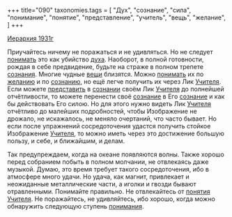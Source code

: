 +++
title="090"
taxonomies.tags = [
 "Дух",
 "сознание",
 "сила",
 "понимание",
 "понятие",
 "представление",
 "учитель",
 "вещь",
 "желание",
]
+++

[Иерархия 1931г](/agni/1931)

Приучайтесь ничему не поражаться и не удивляться. Но не следует [понимать](/tags/понимание) это как убийство [духа](/tags/Дух). Наоборот, в полной готовности, рождая в себе предвидение, будьте на страже в полном трепете [сознания](/tags/[сознание](/tags/сознание)). Многие чудные [вещи](/tags/вещь) близятся. Можно [понимать](/tags/понимание) их по [желанию](/tags/желание) и по [сознанию](/tags/[сознание](/tags/сознание)), но ещё легче получить их через Лик [Учителя](/tags/учитель). Если можете [представить](/tags/представление) в [сознании](/tags/[сознание](/tags/сознание)) своём Лик [Учителя](/tags/учитель) до полнейшей отчётливости, то можете перенести своё [сознание](/tags/сознание) в Его [сознание](/tags/сознание) и как бы действовать Его силою. Но для этого нужно видеть Лик [Учителя](/tags/учитель) отчётливо до малейших подробностей, чтобы Изображение не дрожало, не искажалось, не меняло очертаний, что часто бывает. Но если после упражнений сосредоточения удастся получить стойкое Изображение [Учителя](/tags/учитель), то можно иметь через это достижение большую пользу, и себе, и ближайшим, и делам.   

Так предупреждаем, когда на океане появляются волны. Также хорошо перед собранием побыть в полном молчании, не отвлекаясь даже музыкой. Думаю, это время требует такого сосредоточения, ибо в атмосфере много удачи. Но удача, как магнит, привлекает и неожиданные металлические части, а иголки и гвозди бывают отравленными. Понимайте правильно. Не отвлекайтесь от [понятия](/tags/понятие) [Учителя](/tags/учитель). Не поражайтесь, не удивляйтесь, ибо хорошо, когда можно обнаружить следующую ступень [понимания](/tags/понимание).   

